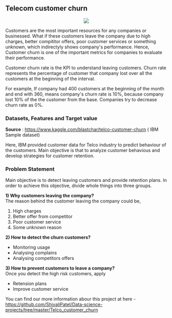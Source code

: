 ## Telecom customer churn

<p align="center">
<img src='https://www.superoffice.com/blog/wp-content/uploads/2015/05/customer-churn-750x400.jpg'></img>
</p>


Customers are the most important resources for any companies or businessed. What if these customers leave the company due to high charges, better compititor offers, poor customer services or something unknown, which indirectyly shows company's performance. Hence, Customer churn is one of the important metrics for companies to evaluate their performance.

Customer churn rate is the KPI to understand leaving customers. Churn rate represents the percentage of customer that company lost over all the customers at the beginning of the interval.

For example, If company had 400 customers at the beginning of the month and end with 360, means company's churn rate is 10%, because company lost 10% of the the customer from the base. Companies try to decrease churn rate as 0%.


### Datasets, Features and Target value

**Source** : https://www.kaggle.com/blastchar/telco-customer-churn ( IBM Sample dataset)

Here, IBM provided customer data for Telco industry to predict behaviour of the customers. Main objective is that to analyze customer behavious and develop strategies for customer retention.

### Problem Statement

Main objective is to detect leaving customers and provide retention plans. In order to achieve this objective, divide whole things into three groups.

**1) Why customers leaving the company?**<br>
The reason behind the customer leaving the company could be,
1) High charges
2) Better offer from competitor
3) Poor customer service
4) Some unknown reason

**2) How to detect the churn customers?**<br>
- Monitoring usage
- Analysing complains
- Analysing competitors offers

**3) How to prevent customers to leave a company?**<br>
Once you detect the high risk customers, apply
- Retension plans
- Improve customer service

You can find our more information abour this project at here - https://github.com/ShivaliPatel/Data-science-projects/tree/master/Telco_customer_churn
